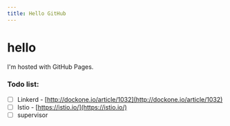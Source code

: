 ```yaml
---
title: Hello GitHub
---
```

<h1>hello</h1>
I'm hosted with GitHub Pages.

### Todo list:
- [ ] Linkerd - [http://dockone.io/article/1032](http://dockone.io/article/1032)
- [ ] Istio - [https://istio.io/](https://istio.io/)
- [ ] supervisor 
